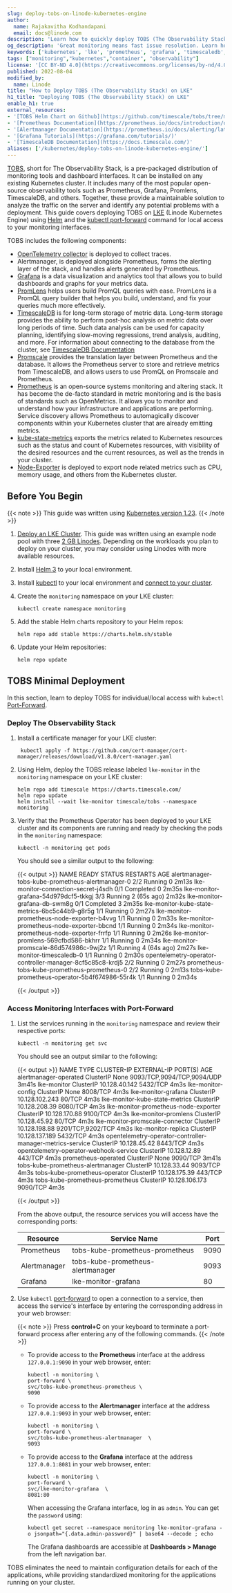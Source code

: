 ```yaml
---
slug: deploy-tobs-on-linode-kubernetes-engine
author:
  name: Rajakavitha Kodhandapani
  email: docs@linode.com
description: 'Learn how to quickly deploy TOBS (The Observability Stack), which includes Prometheus and Grafana, on Linode Kubernetes Engine.'
og_description: 'Great monitoring means fast issue resolution. Learn how to quickly deploy TOBS (The Observability Stack) on Linode Kubernetes Engine'
keywords: ['kubernetes', 'lke', 'prometheus', 'grafana', 'timescaledb', 'opentelemetry', 'metrics', 'traces']
tags: ["monitoring","kubernetes","container", "observability"]
license: '[CC BY-ND 4.0](https://creativecommons.org/licenses/by-nd/4.0)'
published: 2022-08-04
modified_by:
  name: Linode
title: "How to Deploy TOBS (The Observability Stack) on LKE"
h1_title: "Deploying TOBS (The Observability Stack) on LKE"
enable_h1: true
external_resources:
- '[TOBS Helm Chart on Github](https://github.com/timescale/tobs/tree/master/chart): Useful for reviewing configuration parameters and troubleshooting.'
- '[Prometheus Documentation](https://prometheus.io/docs/introduction/overview/)'
- '[Alertmanager Documentation](https://prometheus.io/docs/alerting/latest/alertmanager/)'
- '[Grafana Tutorials](https://grafana.com/tutorials/)'
- '[TimescaleDB Documentation](https://docs.timescale.com/)'
aliases: ['/kubernetes/deploy-tobs-on-linode-kubernetes-engine/']
---
```


[TOBS](https://github.com/timescale/tobs), short for The Observability Stack, is a pre-packaged distribution of monitoring tools and dashboard interfaces. It can be installed on any existing Kubernetes cluster. It includes many of the most popular open-source observability tools such as Prometheus, Grafana, Promlens, TimescaleDB, and others. Together, these provide a maintainable solution to analyze the traffic on the server and identify any potential problems with a deployment. This guide covers deploying TOBS on [LKE](https://www.linode.com/products/kubernetes/) (Linode Kubernetes Engine) using [Helm](https://helm.sh/) and the [kubectl port-forward](https://kubernetes.io/docs/reference/generated/kubectl/kubectl-commands#port-forward) command for local access to your monitoring interfaces.

TOBS includes the following components:

* [OpenTelemetry collector](https://opentelemetry.io/docs/collector/) is deployed to collect traces.
* Alertmanager, is deployed alongside Prometheus, forms the alerting layer of the stack, and handles alerts generated by Prometheus.
* [Grafana](https://grafana.com/oss/grafana/) is a data visualization and analytics tool that allows you to build dashboards and graphs for your metrics data.
* [PromLens](https://promlens.com/) helps users build PromQL queries with ease. PromLens is a PromQL query builder that helps you build, understand, and fix your queries much more effectively.
* [TimescaleDB](https://www.timescale.com/) is for long-term storage of metric data. Long-term storage provides the ability to perform post-hoc analysis on metric data over long periods of time. Such data analysis can be used for capacity planning, identifying slow-moving regressions, trend analysis, auditing, and more. For information about connecting to the database from the cluster, see [TimescaleDB Documentation](https://docs.timescale.com/install/latest/installation-kubernetes/#create-a-database)
* [Promscale](https://docs.timescale.com/promscale/latest/about-promscale/) provides the translation layer between Prometheus and the database. It allows the Prometheus server to store and retrieve metrics from TimescaleDB, and allows users to use PromQL on Promscale and Prometheus.
* [Prometheus](https://prometheus.io/docs/introduction/overview/) is an open-source systems monitoring and altering stack. It has become the de-facto standard in metric monitoring and is the basis of standards such as OpenMetrics. It allows you to monitor and understand how your infrastructure and applications are performing. Service discovery allows Prometheus to automagically discover components within your Kubernetes cluster that are already emitting metrics.
* [kube-state-metrics](https://github.com/kubernetes/kube-state-metrics) exports the metrics related to Kubernetes resources such as the status and count of Kubernetes resources, with visibility of the desired resources and the current resources, as well as the trends in your cluster.
* [Node-Exporter](https://github.com/prometheus/node_exporter) is deployed to export node related metrics such as CPU, memory usage, and others from the Kubernetes cluster.

## Before You Begin

{{< note >}}
This guide was written using [Kubernetes version 1.23](https://v1-17.docs.kubernetes.io/docs/setup/release/notes/).
{{< /note >}}

1.  [Deploy an LKE Cluster](/docs/guides/deploy-and-manage-a-cluster-with-linode-kubernetes-engine-a-tutorial/). This guide was written using an example node pool with three [2 GB Linodes](https://www.linode.com/pricing/). Depending on the workloads you plan to deploy on your cluster, you may consider using Linodes with more available resources.

1.  Install [Helm 3](/docs/guides/how-to-install-apps-on-kubernetes-with-helm-3/#install-helm) to your local environment.

1.  Install [kubectl](/docs/guides/deploy-and-manage-a-cluster-with-linode-kubernetes-engine-a-tutorial/#install-kubectl) to your local environment and [connect to your cluster](/docs/guides/deploy-and-manage-a-cluster-with-linode-kubernetes-engine-a-tutorial/#connect-to-your-lke-cluster-with-kubectl).

1.  Create the `monitoring` namespace on your LKE cluster:

        kubectl create namespace monitoring

1.  Add the stable Helm charts repository to your Helm repos:

        helm repo add stable https://charts.helm.sh/stable

1.  Update your Helm repositories:

        helm repo update


## TOBS Minimal Deployment

In this section, learn to deploy TOBS for individual/local access with `kubectl` [Port-Forward](https://kubernetes.io/docs/reference/generated/kubectl/kubectl-commands#port-forward).

### Deploy The Observability Stack
1. Install a certificate manager for your LKE cluster:

        kubectl apply -f https://github.com/cert-manager/cert-manager/releases/download/v1.8.0/cert-manager.yaml

1.  Using Helm, deploy the TOBS release labeled `lke-monitor` in the `monitoring` namespace on your LKE cluster:

        helm repo add timescale https://charts.timescale.com/
        helm repo update
        helm install --wait lke-monitor timescale/tobs --namespace monitoring


1.  Verify that the Prometheus Operator has been deployed to your LKE cluster and its components are running and ready by checking the pods in the `monitoring` namespace:

        kubectl -n monitoring get pods

    You should see a similar output to the following:

    {{< output >}}
NAME                                                        READY   STATUS      RESTARTS      AGE
alertmanager-tobs-kube-prometheus-alertmanager-0            2/2     Running     0             2m13s
lke-monitor-connection-secret-j4sdh                         0/1     Completed   0             2m35s
lke-monitor-grafana-54d979dcf5-tkkgj                        3/3     Running     2 (65s ago)   2m32s
lke-monitor-grafana-db-swm8g                                0/1     Completed   3             2m35s
lke-monitor-kube-state-metrics-6bc5c44b9-g8r5g              1/1     Running     0             2m27s
lke-monitor-prometheus-node-exporter-b4vvg                  1/1     Running     0             2m33s
lke-monitor-prometheus-node-exporter-bbcnd                  1/1     Running     0             2m34s
lke-monitor-prometheus-node-exporter-frrfp                  1/1     Running     0             2m26s
lke-monitor-promlens-569cfbd586-bkhrr                       1/1     Running     0             2m34s
lke-monitor-promscale-86d574986c-9wj2z                      1/1     Running     4 (64s ago)   2m27s
lke-monitor-timescaledb-0                                   1/1     Running     0             2m30s
opentelemetry-operator-controller-manager-8cf5c85c8-krdj5   2/2     Running     0             2m27s
prometheus-tobs-kube-prometheus-prometheus-0                2/2     Running     0             2m13s
tobs-kube-prometheus-operator-5b4f674986-55r4k              1/1     Running     0             2m34s

    {{< /output >}}

### Access Monitoring Interfaces with Port-Forward

1.  List the services running in the `monitoring` namespace and review their respective ports:

        kubectl -n monitoring get svc

    You should see an output similar to the following:

    {{< output >}}
NAME                                                        TYPE        CLUSTER-IP       EXTERNAL-IP   PORT(S)                                           AGE
alertmanager-operated                                       ClusterIP   None             <none>        9093/TCP,9094/TCP,9094/UDP   3m41s
lke-monitor                                                 ClusterIP   10.128.40.142    <none>        5432/TCP                     4m3s
lke-monitor-config                                          ClusterIP   None             <none>        8008/TCP                     4m3s
lke-monitor-grafana                                         ClusterIP   10.128.102.243   <none>        80/TCP                       4m3s
lke-monitor-kube-state-metrics                              ClusterIP   10.128.208.39    <none>        8080/TCP                     4m3s
lke-monitor-prometheus-node-exporter                        ClusterIP   10.128.170.88    <none>        9100/TCP                     4m3s
lke-monitor-promlens                                        ClusterIP   10.128.45.92     <none>        80/TCP                       4m3s
lke-monitor-promscale-connector                             ClusterIP   10.128.198.88    <none>        9201/TCP,9202/TCP            4m3s
lke-monitor-replica                                         ClusterIP   10.128.137.189   <none>        5432/TCP                     4m3s
opentelemetry-operator-controller-manager-metrics-service   ClusterIP   10.128.45.42     <none>        8443/TCP                     4m3s
opentelemetry-operator-webhook-service                      ClusterIP   10.128.12.89     <none>        443/TCP                      4m3s
prometheus-operated                                         ClusterIP   None             <none>        9090/TCP                     3m41s
tobs-kube-prometheus-alertmanager                           ClusterIP   10.128.33.44     <none>        9093/TCP                     4m3s
tobs-kube-prometheus-operator                               ClusterIP   10.128.175.39    <none>        443/TCP                      4m3s
tobs-kube-prometheus-prometheus                             ClusterIP   10.128.106.173   <none>        9090/TCP                     4m3s

    {{< /output >}}

    From the above output, the resource services you will access have the corresponding ports:

    | Resource     | Service Name                      | Port |
    | ------------ | ----------------------------------| ---- |
    | Prometheus   | tobs-kube-prometheus-prometheus   | 9090 |
    | Alertmanager | tobs-kube-prometheus-alertmanager | 9093 |
    | Grafana      | lke-monitor-grafana               | 80   |

1.  Use `kubectl` [port-forward](https://kubernetes.io/docs/reference/generated/kubectl/kubectl-commands#port-forward) to open a connection to a service, then access the service's interface by entering the corresponding address in your web browser:

    {{< note >}}
Press **control+C** on your keyboard to terminate a port-forward process after entering any of the following commands.
    {{< /note >}}

    *   To provide access to the **Prometheus** interface at the address `127.0.0.1:9090` in your web browser, enter:

            kubectl -n monitoring \
            port-forward \
            svc/tobs-kube-prometheus-prometheus \
            9090

    *   To provide access to the **Alertmanager** interface at the address `127.0.0.1:9093` in your web browser, enter:

            kubectl -n monitoring \
            port-forward \
            svc/tobs-kube-prometheus-alertmanager  \
            9093

    *   To provide access to the **Grafana** interface at the address `127.0.0.1:8081` in your web browser, enter:

            kubectl -n monitoring \
            port-forward \
            svc/lke-monitor-grafana  \
            8081:80


        When accessing the Grafana interface, log in as `admin`. You can get the `password` using:

            kubectl get secret --namespace monitoring lke-monitor-grafana -o jsonpath="{.data.admin-password}" | base64 --decode ; echo

        The Grafana dashboards are accessible at **Dashboards > Manage** from the left navigation bar.

TOBS eliminates the need to maintain configuration details for each of the applications, while providing standardized monitoring for the applications running on your cluster.
